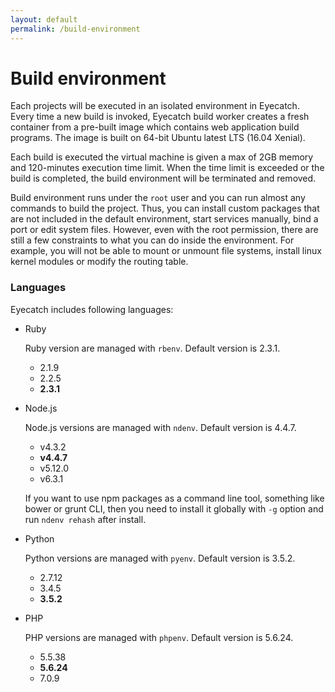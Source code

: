 ```yaml
---
layout: default
permalink: /build-environment
---
```


Build environment
=====

Each projects will be executed in an isolated environment in Eyecatch. Every time a new build is invoked, Eyecatch build worker creates a fresh container from a pre-built image which contains web application build programs. The image is built on 64-bit Ubuntu latest LTS (16.04 Xenial).

Each build is executed the virtual machine is given a max of 2GB memory and 120-minutes execution time limit. When the time limit is exceeded or the build is completed, the build environment will be terminated and removed.

Build environment runs under the `root` user and you can run almost any commands to build the project. Thus, you can install custom packages that are not included in the default environment, start services manually, bind a port or edit system files. However, even with the root permission, there are still a few constraints to what you can do inside the environment. For example, you will not be able to mount or unmount file systems, install linux kernel modules or modify the routing table.

### Languages
Eyecatch includes following languages:

- Ruby

  Ruby version are managed with `rbenv`. Default version is 2.3.1.

  -  2.1.9
  -  2.2.5
  -  **2.3.1**


- Node.js

  Node.js versions are managed with `ndenv`. Default version is 4.4.7.

  - v4.3.2
  - **v4.4.7**
  - v5.12.0
  - v6.3.1

  If you want to use npm packages as a command line tool, something like bower or grunt CLI, then you need to install it globally with `-g` option and run `ndenv rehash` after install.


- Python

  Python versions are managed with `pyenv`. Default version is 3.5.2.

  - 2.7.12
  - 3.4.5
  - **3.5.2**


- PHP

  PHP versions are managed with `phpenv`. Default version is 5.6.24.

  - 5.5.38
  - **5.6.24**
  - 7.0.9
